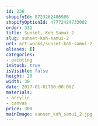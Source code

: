 ```yaml
---
id: 236
shopifyId: 8723262406986
shopifyOptionId: 47772424733002
order: 331
title: Sunset, Koh Samui 2
slug: sunset-koh-samui-2
url: art-works/sunset-koh-samui-2
aliases: []
categories:
- painting
inStock: true
isVisible: false
height: 20
width: 30
date: 2017-01-01T00:00:00Z
materials:
- acrylic
- canvas
price: 300
mainImage: sunsen_koh_samui_2.jpg
---
```

